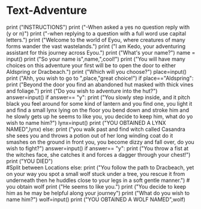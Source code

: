 # Text-Adventure
print ("INSTRUCTIONS")
print ("-When asked a yes no question reply with (y or n)")
print ("-when replying to a question with a full word use capital letters.")
print ("Welcome to the world of Eyou, where creatures of many forms wander the vast wastelands.")
print ("I am Kedo, your adventuring assistant for this journey across Eyou.")
print ("What's your name?")
name = input()
print ("So your name is",name,",cool!")
print ("You will have many choices on this adventure your first will be to open the door to either Aldspring or Dracbeach.")
print ("Which will you choose?")
place=input()
print ("Ahh, you wish to go to ",place,"great choice!")
if place=="Aldspring":
        print ("Beyond the door you find an abandoned hut masked with thick vines and foliage.")
        print ("Do you wish to adventure into the hut?")
        answer=input()
        if answer== "y":
            print ("You slowly step inside, and it pitch black you feel around for some kind of lantern and you find one, you light it and find a small lynx lying on the floor you bend down and stroke him and he slowly gets up he seems to like you, you decide to keep him, what do yo wish to name him?")
            lynx=input()
            print ("YOU OBTAINED A LYNX NAMED",lynx)
        else:
            print ("you walk past and find witch called Casandra she sees you and throws a potion out of her long winding coat do it smashes on the ground in front you, you become dizzy and fall over, do you wish to fight?")
            answer=input()
            if answer== "y": 
                print ("You throw a fist at the witches face, she catches it and forces a dagger through your chest!")
                print ("YOU DIED")       
    #Split between Locations
else:
        print ("You follow the path to Dracbeach, yet on your way you spot a small wolf stuck under a tree, you rescue it from underneath then he huddles close to your legs in a soft gentle manner.")
        # you obtain wolf
        print ("He seems to like you.")
        print ("You decide to keep him as he may be helpful along your journey")
        print ("What do you wish to name him?")
        wolf=input()
        print ("YOU OBTAINED A WOLF NAMED",wolf)





         

